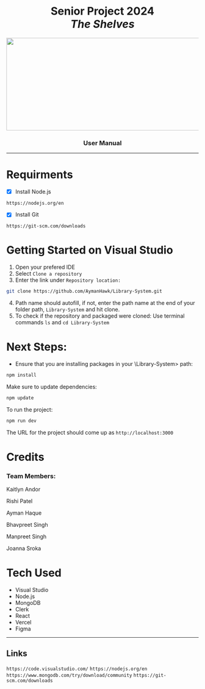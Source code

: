 <div align = "center">
  <h1>Senior Project 2024<br> 
  <strong><em>The Shelves</em></strong></h1>
 <p> <img src = "https://github.com/user-attachments/assets/b172f601-02dc-41ab-a560-8481e284722d" width = "1184" height = "243" style="vertical-align: middle;"> </p>
  <h3>User Manual</h3>
</div>


---------
# Requirments
- [x] Install Node.js
 ```
https://nodejs.org/en
```
- [x] Install Git
```
https://git-scm.com/downloads
```
# Getting Started on Visual Studio
1. Open your prefered IDE 
2. Select ```Clone a repository```
3. Enter the link under ```Repository location: ```
```bash
git clone https://github.com/AymanHawk/Library-System.git
```
4. Path name should autofill, if not, enter the path name at the end of your folder path, ```Library-System``` and hit clone.
5. To check if the repository and packaged were cloned:
Use terminal commands ```ls``` and ```cd Library-System```

# Next Steps:
* Ensure that you are installing packages in your \Library-System> path:
```bash
npm install
```
Make sure to update dependencies:
```bash
npm update
```
To run the project:
```bash
npm run dev
```
The URL for the project should come up as ```http://localhost:3000```

# Credits

<h3><strong>Team Members: </strong></h3>
<p></p>Kaitlyn Andor</p>
<p>Rishi Patel</p>
<p>Ayman Haque</p>
<p>Bhavpreet Singh</p>
<p>Manpreet Singh</p>
<p>Joanna Sroka</p>

# Tech Used
* Visual Studio
* Node.js
* MongoDB
* Clerk
* React
* Vercel
* Figma
--------

## Links
```https://code.visualstudio.com/```
```https://nodejs.org/en```
```https://www.mongodb.com/try/download/community```
```https://git-scm.com/downloads```
